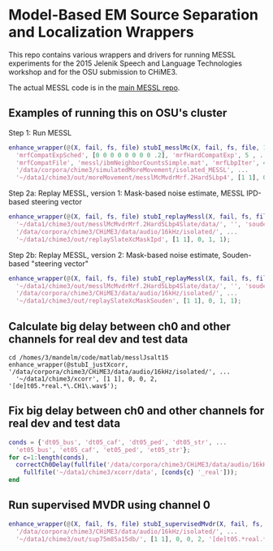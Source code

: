 # Model-Based EM Source Separation and Localization Wrappers

This repo contains various wrappers and drivers for running MESSL
experiments for the 2015 Jelenik Speech and Language Technologies
workshop and for the OSU submission to CHiME3.

The actual MESSL code is in the [main MESSL repo](http://github.com/mim/messl).


## Examples of running this on OSU's cluster

Step 1: Run MESSL
```matlab
enhance_wrapper(@(X, fail, fs, file) stubI_messlMc(X, fail, fs, file, 1, 0, 0.12, 1, 'bestMic', ...
  'mrfCompatExpSched', [0 0 0 0 0 0 0 0 .2], 'mrfHardCompatExp', 5 , ...
  'mrfCompatFile', 'messl/ibmNeighborCountsSimple.mat', 'mrfLbpIter', 4), ...
  '/data/corpora/chime3/simulatedMoreMovement/isolated_MESSL', ...
  '~/data1/chime3/out/moreMovement/messlMcMvdrMrf.2Hard5Lbp4', [1 1], 0, 0, 1);
```

Step 2a: Replay MESSL, version 1: Mask-based noise estimate, MESSL IPD-based steering vector
```matlab
enhance_wrapper(@(X, fail, fs, file) stubI_replayMessl(X, fail, fs, file, ...
  '~/data1/chime3/out/messlMcMvdrMrf.2Hard5Lbp4Slate/data/', '', 'souden', 'ipd', 'mask', 1, 9), ...
  '/data/corpora/chime3/CHiME3/data/audio/16kHz/isolated/', ...
  '~/data1/chime3/out/replaySlateXcMaskIpd', [1 1], 0, 1, 1);
```

Step 2b: Replay MESSL, version 2: Mask-based noise estimate, Souden-based "steering vector"
```matlab
enhance_wrapper(@(X, fail, fs, file) stubI_replayMessl(X, fail, fs, file, ...
  '~/data1/chime3/out/messlMcMvdrMrf.2Hard5Lbp4Slate/data/', '', 'souden', '', 'mask', 1, 9), ...
  '/data/corpora/chime3/CHiME3/data/audio/16kHz/isolated/', ...
  '~/data1/chime3/out/replaySlateXcMaskSouden', [1 1], 0, 1, 1);
```

## Calculate big delay between ch0 and other channels for real dev and test data
```
cd /homes/3/mandelm/code/matlab/messlJsalt15
enhance_wrapper(@stubI_justXcorr, '/data/corpora/chime3/CHiME3/data/audio/16kHz/isolated/', ...
  '~/data1/chime3/xcorr', [1 1], 0, 0, 2, '[de]t05.*real.*\.CH1\.wav$');
```

## Fix big delay between ch0 and other channels for real dev and test data
```matlab
conds = {'dt05_bus', 'dt05_caf', 'dt05_ped', 'dt05_str', ...
  'et05_bus', 'et05_caf', 'et05_ped', 'et05_str'}; 
for c=1:length(conds), 
  correctCh0Delay(fullfile('/data/corpora/chime3/CHiME3/data/audio/16kHz/isolated',[conds{c} '_real']), ...
    fullfile('~/data1/chime3/xcorr/data', [conds{c} '_real'])); 
end
```

## Run supervised MVDR using channel 0 

```matlab
enhance_wrapper(@(X, fail, fs, file) stubI_supervisedMvdr(X, fail, fs, file, 0.75, 0.85, 15), ...
  '/data/corpora/chime3/CHiME3/data/audio/16kHz/isolated/', ...
  '~/data1/chime3/out/sup75m85a15db/', [1 1], 0, 0, 2, '[de]t05.*real.*\.CH1\.wav$');
```
